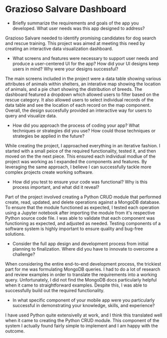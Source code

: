 # Grazioso Salvare Dashboard

- Briefly summarize the requirements and goals of the app you developed. What user needs was this app designed to address?

Grazioso Salvare needed to identify promising candidates for dog search and rescue training. This project was
aimed at meeting this need by creating an interactive data visualization dashboard.

- What screens and features were necessary to support user needs and produce a user-centered UI for the app? How did your UI designs keep users in mind? Why were your designs successful?

The main screens included in the project were a data table showing various attributes of animals within shelters,
an interative map showing the location of animals, and a pie chart showing the distribution of breeds.
The dashboard featured a dropdown which allowed users to filter based on the rescue category.
It also allowed users to select individual records of the data table and see the location of each record on the
map component.
Overall, the design succesfully provided an interactive way for users to query and visualize data.

- How did you approach the process of coding your app? What techniques or strategies did you use? How could those techniques or strategies be applied in the future?

While creating the project, I approached everything in an iterative fashion. I started with a small peice of the required functionality, tested it, and then
moved on the the next piece. This ensured each individual modlue of the project was working as I expanded the components and features.
By leveraging the same approach, I believe I can successfully tackle more complex projects create working software.

- How did you test to ensure your code was functional? Why is this process important, and what did it reveal?

Part of the project involved creating a Python CRUD module that performed create, read, updated, and delete operations
against a MongoDB database. To ensure that the module functioned as expected, I tested each operation using
a Jupyter notebook after importing the module from it's respective Python source code file.
I was able to validate that each component was functioning as expected, and adjusted as needed.
Testing components of a software system is highly important to ensure quality and bug-free solutions.

- Consider the full app design and development process from initial planning to finalization. Where did you have to innovate to overcome a challenge?

When considering the entire end-to-end development process, the trickiest part for me was formulating MongoDB queries.
I had to do a lot of research and review examples in order to translate the requirements into a working query.
Unfortunately, I did not find the MongoDB docs particularly helpful when it came to straightforward examples.
Despite this, I was able to successfully build out the required functionality.

- In what specific component of your mobile app were you particularly successful in demonstrating your knowledge, skills, and experience?

I have used Python quite extensivelly at work, and I think this translated well when it came to creating the Python CRUD module.
This component of the system I actually found fairly simple to implement and I am happy with the outcome.
